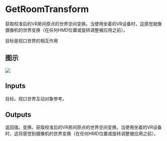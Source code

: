 # GetRoomTransform

获取校准后的VR房间原点的世界空间变换。当使用坐着的VR设备时，这感觉就像摄像机的世界变换（在任何HMD位置或旋转调整被应用之前）。

目标是视口世界的相互作用

## 图示

![]($-20221218-21253789.png)

## Inputs

目标。视口世界互动对象参考。  

## Outputs

返回值。变换。获取校准后的VR房间原点的世界空间变换。当使用坐着的VR设备时，这将感觉到摄像机的世界变换（在任何HMD位置或旋转调整被应用之前）。
